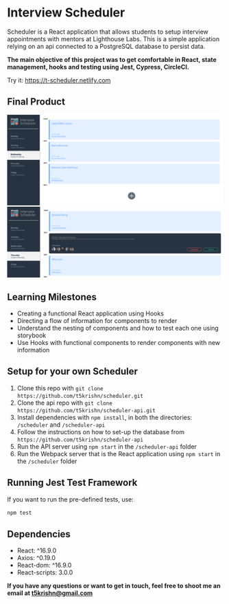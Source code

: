 # Interview Scheduler

Scheduler is a React application that allows students to setup interview appointments with mentors at Lighthouse Labs. This is a simple application relying on an api connected to a PostgreSQL database to persist data.

**The main objective of this project was to get comfortable in React, state management, hooks and testing using Jest, Cypress, CircleCI.**

Try it: https://t-scheduler.netlify.com

## Final Product

!["Screenshot of Main view"](https://github.com/t5krishn/scheduler/blob/master/readme_thumbnails/main_page.png?raw=true)
!["Screenshot of Form Element"](https://github.com/t5krishn/scheduler/blob/master/readme_thumbnails/make_appointment.png?raw=true)



## Learning Milestones
- Creating a functional React application using Hooks
- Directing a flow of information for components to render
- Understand the nesting of components and how to test each one using storybook
- Use Hooks with functional components to render components with new information

## Setup for your own Scheduler

1. Clone this repo with `git clone https://github.com/t5krishn/scheduler.git`
2. Clone the api repo with `git clone https://github.com/t5krishn/scheduler-api.git`
3. Install dependencies with `npm install`, in both the directories: `/scheduler` and `/scheduler-api`
4. Follow the instructions on how to set-up the database from `https://github.com/t5krishn/scheduler-api`
5. Run the API server using `npm start` in the `/scheduler-api` folder
6. Run the Webpack server that is the React application using `npm start` in the `/scheduler` folder



## Running Jest Test Framework
If you want to run the pre-defined tests, use: 
```sh
npm test
```

## Dependencies
- React: ^16.9.0
- Axios: ^0.19.0
- React-dom: ^16.9.0
- React-scripts: 3.0.0

**If you have any questions or want to get in touch, feel free to shoot me an email at [t5krishn@gmail.com](mailto:t5krishn@gmail.com)**
